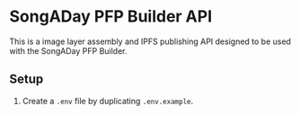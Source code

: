 # SongADay PFP Builder API

This is a image layer assembly and IPFS publishing API designed to be used with the SongADay PFP Builder.

## Setup

1. Create a `.env` file by duplicating `.env.example`.
